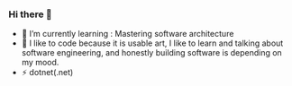 ### Hi there 👋


- 🌱 I’m currently learning : Mastering software architecture
- 💬 I like to code because it is usable art, I like to learn and talking about software engineering, and honestly building software is depending on my mood.
- ⚡ dotnet(.net)
